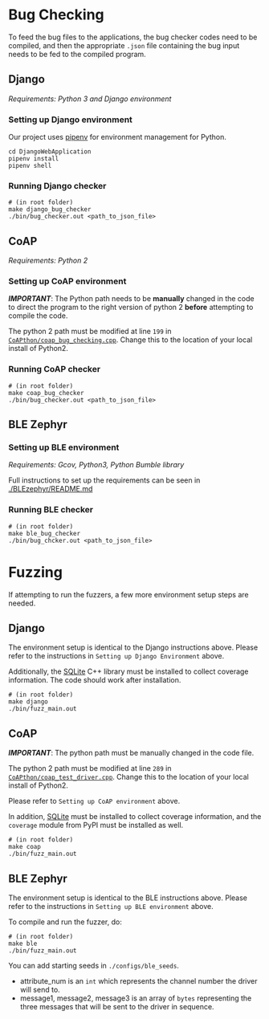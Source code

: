 # **Bug Checking**

To feed the bug files to the applications, the bug checker codes need to be compiled, and then the appropriate `.json` file containing the bug input needs to be fed to the compiled program.

## Django

*Requirements: Python 3 and Django environment*

### Setting up Django environment

Our project uses [pipenv](https://pipenv.pypa.io/en/latest/installation.html) for environment management for Python.

```shell
cd DjangoWebApplication
pipenv install
pipenv shell
```

### Running Django checker

```shell
# (in root folder)
make django_bug_checker
./bin/bug_checker.out <path_to_json_file>
```

## CoAP

*Requirements: Python 2*

### Setting up CoAP environment

***IMPORTANT***:
The Python path needs to be **manually** changed in the code to direct the program to the right version of python 2 **before** attempting to compile the code.

The python 2 path must be modified at line `199` in [`CoAPthon/coap_bug_checking.cpp`](CoAPthon/coap_bug_checking.cpp?plain=1#L199). Change this to the location of your local install of Python2.

### Running CoAP checker

```shell
# (in root folder)
make coap_bug_checker
./bin/bug_checker.out <path_to_json_file>
```

## BLE Zephyr

### Setting up BLE environment

*Requirements: Gcov, Python3, Python Bumble library*

Full instructions to set up the requirements can be seen in [./BLEzephyr/README.md](./BLEzephyr/README.md)

### Running BLE checker
```shell
# (in root folder)
make ble_bug_checker
./bin/bug_chcker.out <path_to_json_file>
```

# **Fuzzing**

If attempting to run the fuzzers, a few more environment setup steps are needed.

## Django

The environment setup is identical to the Django instructions above. Please refer to the instructions in `Setting up Django Environment` above.

Additionally, the [SQLite](https://www.sqlite.org/download.html) C++ library must be installed to collect coverage information. The code should work after installation.

```shell
# (in root folder)
make django
./bin/fuzz_main.out
```

## CoAP

***IMPORTANT***: The python path must be manually changed in the code file.

The python 2 path must be modified at line `289` in [`CoAPthon/coap_test_driver.cpp`](CoAPthon/coap_test_driver.cpp?plain=1#L289). Change this to the location of your local install of Python2.

Please refer to `Setting up CoAP environment` above.

In addition, [SQLite](https://www.sqlite.org/download.html) must be installed to collect coverage information, and the `coverage` module from PyPI must be installed as well.

```shell
# (in root folder)
make coap
./bin/fuzz_main.out
```

## BLE Zephyr

The environment setup is identical to the BLE instructions above. Please refer to the instructions in `Setting up BLE environment` above.

To compile and run the fuzzer, do:

```shell
# (in root folder)
make ble
./bin/fuzz_main.out
```

You can add starting seeds in `./configs/ble_seeds`.
- attribute_num is an `int` which represents the channel number the driver will send to.
- message1, message2, message3 is an array of `bytes` representing the three messages that will be sent to the driver in sequence.